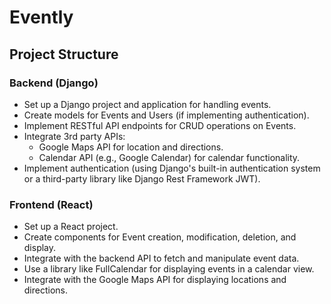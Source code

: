 # Evently

## Project Structure

### Backend (Django)

- Set up a Django project and application for handling events.
- Create models for Events and Users (if implementing authentication).
- Implement RESTful API endpoints for CRUD operations on Events.
- Integrate 3rd party APIs:
  - Google Maps API for location and directions.
  - Calendar API (e.g., Google Calendar) for calendar functionality.
- Implement authentication (using Django's built-in authentication system or a third-party library like Django Rest Framework JWT).

### Frontend (React)

- Set up a React project.
- Create components for Event creation, modification, deletion, and display.
- Integrate with the backend API to fetch and manipulate event data.
- Use a library like FullCalendar for displaying events in a calendar view.
- Integrate with the Google Maps API for displaying locations and directions.
